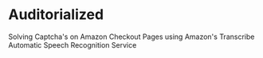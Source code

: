 
# Auditorialized
Solving Captcha's on Amazon Checkout Pages using Amazon's Transcribe Automatic Speech Recognition Service
